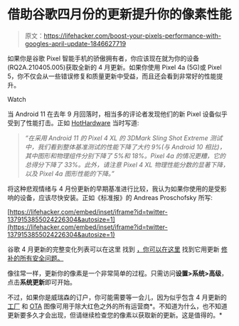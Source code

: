 # 借助谷歌四月份的更新提升你的像素性能

> 原文：<https://lifehacker.com/boost-your-pixels-performance-with-googles-april-update-1846627719>

如果你是谷歌 Pixel 智能手机的骄傲拥有者，你应该现在就为你的设备(RQ2A.210405.005)获取全新的 4 月更新。如果你使用 Pixel 4a (5G)或 Pixel 5，你不仅会从一些错误修复和质量更新中受益，而且还会看到非常好的性能提升。

Watch

当 Android 11 在去年 9 月回落时，相当多的评论者发现他们的新 Pixel 设备似乎受到了性能打击。正如 [HotHardware](https://hothardware.com/news/android-11-performance-degradation) 当时写道:

> *“在采用 Android 11 的 Pixel 4 XL 的 3DMark Sling Shot Extreme 测试中，我们看到整体基准测试的性能下降了大约 9%(与 Android 10 相比)，其中图形和物理组件分别下降了 5%和 18%。Pixel 4a 的情况更糟，它的总得分下降了 33%。此外，请注意 Pixel 4 XL 物理性能分数的显著下降，以及 Pixel 4a 图形性能的下降。”*

将这种悲观情绪与 4 月份更新的早期基准进行比较，我认为如果你使用的是受影响的设备，应该尽快安装。正如《标准报》的 Andreas Proschofsky 所写:

 [https://lifehacker.com/embed/inset/iframe?id=twitter-1379153855024226304&autosize=1](https://lifehacker.com/embed/inset/iframe?id=twitter-1379153855024226304&autosize=1) 

谷歌 4 月更新的完整变化列表可以在这里 找到 [，你可以在这里](https://support.google.com/pixelphone/thread/105130965) 找到它用更新 [修补的所有安全问题。](https://source.android.com/security/bulletin/2021-04-01)

像往常一样，更新你的像素是一个非常简单的过程。只需访问**设置>系统>高级**，点击**系统更新**即可开始。

不过，如果你是威瑞森的订户，你可能需要等一会儿，因为似乎包含 4 月更新的 [工厂](https://developers.google.cn/android/images?hl=zh-cn) 和 [OTA](https://developers.google.cn/android/ota?hl=zh-cn) 图像可用于除大红色之外的所有运营商*。不知道为什么，也不知道更新要多久才会出现，但请继续检查您的像素以获取新的更新。这是值得的。*